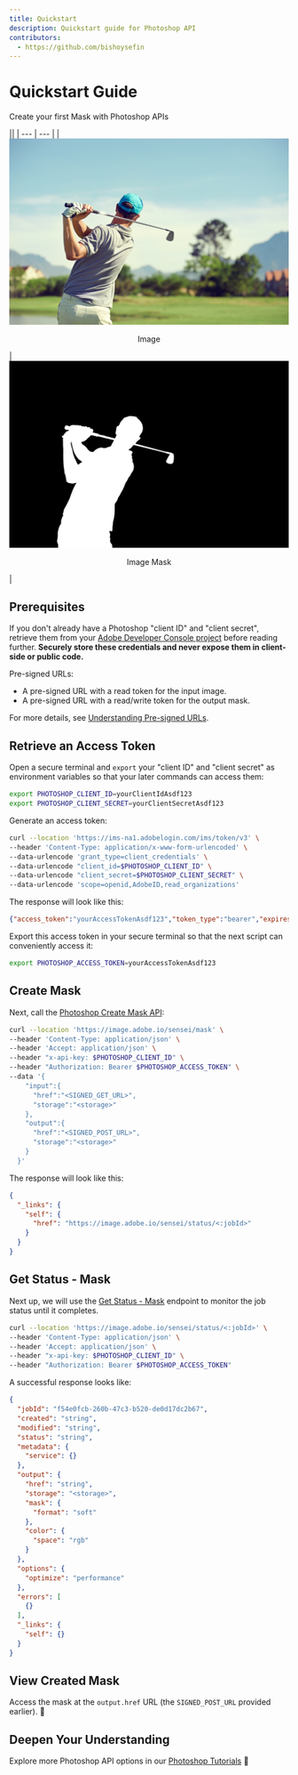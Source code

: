 ```yaml
---
title: Quickstart
description: Quickstart guide for Photoshop API
contributors:
  - https://github.com/bishoysefin
---
```


# Quickstart Guide

Create your first Mask with Photoshop APIs

||
| --- | --- |
| ![a picture of a person golfing with a green scenic background](./images/masking-original.jpeg) <p style="text-align:center">Image</p> | ![a mask of a person golfing with a black background](./images/masking-output.png) <p style="text-align:center">Image Mask</p> |

## Prerequisites

If you don't already have a Photoshop "client ID" and "client secret", retrieve them from your [Adobe Developer Console project](https://developer.adobe.com/developer-console/docs/guides/services/services-add-api-oauth-s2s/#api-overview) before reading further. **Securely store these credentials and never expose them in client-side or public code.**

Pre-signed URLs:

* A pre-signed URL with a read token for the input image.
* A pre-signed URL with a read/write token for the output mask.

For more details, see [Understanding Pre-signed URLs](https://medium.com/@shivam_99875/understanding-pre-signed-urls-80be30b0adf3#:~:text=Fundamental%20Concept%3A,need%20for%20traditional%20authentication%20mechanisms.).

## Retrieve an Access Token

Open a secure terminal and `export` your "client ID" and "client secret" as environment variables so that your later commands can access them:

```bash
export PHOTOSHOP_CLIENT_ID=yourClientIdAsdf123
export PHOTOSHOP_CLIENT_SECRET=yourClientSecretAsdf123
```

Generate an access token:

```bash
curl --location 'https://ims-na1.adobelogin.com/ims/token/v3' \
--header 'Content-Type: application/x-www-form-urlencoded' \
--data-urlencode 'grant_type=client_credentials' \
--data-urlencode "client_id=$PHOTOSHOP_CLIENT_ID" \
--data-urlencode "client_secret=$PHOTOSHOP_CLIENT_SECRET" \
--data-urlencode 'scope=openid,AdobeID,read_organizations'
```

The response will look like this:

```json
{"access_token":"yourAccessTokenAsdf123","token_type":"bearer","expires_in":86399}
```

Export this access token in your secure terminal so that the next script can conveniently access it:

```bash
export PHOTOSHOP_ACCESS_TOKEN=yourAccessTokenAsdf123
```

## Create Mask

Next, call the [Photoshop Create Mask API](../api/photoshop_createMask.md):

```bash
curl --location 'https://image.adobe.io/sensei/mask' \
--header 'Content-Type: application/json' \
--header 'Accept: application/json' \
--header "x-api-key: $PHOTOSHOP_CLIENT_ID" \
--header "Authorization: Bearer $PHOTOSHOP_ACCESS_TOKEN" \
--data '{
    "input":{
      "href":"<SIGNED_GET_URL>",
      "storage":"<storage>"
    },
    "output":{
      "href":"<SIGNED_POST_URL>",
      "storage":"<storage>"
    }
  }'
```

The response will look like this:

```json
{
  "_links": {
    "self": {
      "href": "https://image.adobe.io/sensei/status/<:jobId>"
    }
  }
}
```

## Get Status - Mask

Next up, we will use the [Get Status - Mask](../api/photoshop_status_mask.md) endpoint to monitor the job status until it completes. 

```bash
curl --location 'https://image.adobe.io/sensei/status/<:jobId>' \
--header 'Content-Type: application/json' \
--header 'Accept: application/json' \
--header "x-api-key: $PHOTOSHOP_CLIENT_ID" \
--header "Authorization: Bearer $PHOTOSHOP_ACCESS_TOKEN" 
```

A successful response looks like:

```json
{
  "jobId": "f54e0fcb-260b-47c3-b520-de0d17dc2b67",
  "created": "string",
  "modified": "string",
  "status": "string",
  "metadata": {
    "service": {}
  },
  "output": {
    "href": "string",
    "storage": "<storage>",
    "mask": {
      "format": "soft"
    },
    "color": {
      "space": "rgb"
    }
  },
  "options": {
    "optimize": "performance"
  },
  "errors": [
    {}
  ],
  "_links": {
    "self": {}
  }
}
```

## View Created Mask

Access the mask at the `output.href` URL (the `SIGNED_POST_URL` provided earlier). 🎉

## Deepen Your Understanding

Explore more Photoshop API options in our [Photoshop Tutorials](../how-tos/photoshop-actions) 🚀
